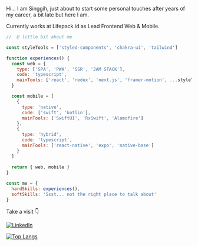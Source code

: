 Hi... I am Singgih, just about to start some personal touches after years of my career, a bit late but here I am.

Currently works at Lifepack.id as Lead Frontend Web & Mobile.


```javascript
//  @ little bit about me

const styleTools = ['styled-components', 'chakra-ui', 'tailwind']

function experiences() {
  const web = {
    type: ['SPA', 'PWA', 'SSR', 'JAM STACK'],
    code: 'typescript',
    mainTools: ['react', 'redux', 'next.js', 'framer-motion', ...styleTools]
  }

  const mobile = [
    {
      type: 'native',
      code: ['swift', 'kotlin'],
      mainTools: ['SwiftUI', 'RxSwift', 'Alamofire']
    },
    {
      type: 'hybrid',
      code: 'typescript',
      mainTools: ['react-native', 'expo', 'native-base']
    }
  ]
  
  return { web, mobile }
}

const me = {
  hardSkills: experiences(),
  softSkills: 'Ssst... not the right place to talk about'
}
```

Take a visit :point_down:

[![LinkedIn](https://img.shields.io/badge/linkedin-%230077B5.svg?style=for-the-badge&logo=linkedin&logoColor=white)](https://www.linkedin.com/in/singgih-nn/)

[![Top Langs](https://github-readme-stats.vercel.app/api/top-langs/?username=brosing&layout=compact)](https://github.com/anuraghazra/github-readme-stats)

